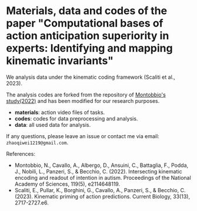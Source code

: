 # Materials, data and codes of the paper "Computational bases of action anticipation superiority in experts: Identifying and mapping kinematic invariants"

We analysis data under the kinematic coding framework (Scaliti et al., 2023). 

The analysis codes are forked from the repository of [Montobbio's study(2022)](https://github.com/noemimontobbio/ASD_encoding_readout) and has been modified for our research purposes.

- **materials**: action video files of tasks.
- **codes**: codes for data preprocessing and analysis.
- **data**: all used data for analysis.


If any questions, please leave an issue or contact me via email: `zhaoqiwei1219@gmail.com`.


References:
- Montobbio, N., Cavallo, A., Albergo, D., Ansuini, C., Battaglia, F., Podda, J., Nobili, L., Panzeri, S., & Becchio, C. (2022). Intersecting kinematic encoding and readout of intention in autism. Proceedings of the National Academy of Sciences, 119(5), e2114648119.
- Scaliti, E., Pullar, K., Borghini, G., Cavallo, A., Panzeri, S., & Becchio, C. (2023). Kinematic priming of action predictions. Current Biology, 33(13), 2717-2727.e6.